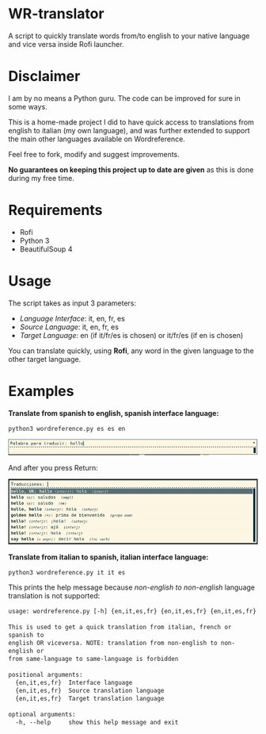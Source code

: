 # WR-translator
A script to quickly translate words from/to english to your native language and vice versa inside Rofi launcher.

# Disclaimer
I am by no means a Python guru. The code can be improved for sure in some ways.

This is a home-made project I did to have quick access to translations from english to italian (my own language), and was further extended to support the main other languages available on Wordreference.

Feel free to fork, modify and suggest improvements.

**No guarantees on keeping this project up to date are given** as this is done during my free time.

# Requirements

  + Rofi
  + Python 3
  + BeautifulSoup 4

# Usage
The script takes as input 3 parameters:

  + *Language Interface*: it, en, fr, es
  + *Source Language*: it, en, fr, es
  + *Target Language:* en (if it/fr/es is chosen) or it/fr/es (if en is chosen) 

You can translate quickly, using **Rofi**, any word in the given language to the other target language.

# Examples
**Translate from spanish to english, spanish interface language:**

    python3 wordreference.py es es en

![Example 1](imgs/example1.png)

And after you press Return:

![Example 2](imgs/example2.png)

**Translate from italian to spanish, italian interface language:**

    python3 wordreference.py it it es

This prints the help message because *non-english to non-english* language translation is not supported:

    usage: wordreference.py [-h] {en,it,es,fr} {en,it,es,fr} {en,it,es,fr}

    This is used to get a quick translation from italian, french or spanish to
    english OR viceversa. NOTE: translation from non-english to non-english or
    from same-language to same-language is forbidden

    positional arguments:
      {en,it,es,fr}  Interface language
      {en,it,es,fr}  Source translation language
      {en,it,es,fr}  Target translation language

    optional arguments:
      -h, --help     show this help message and exit
